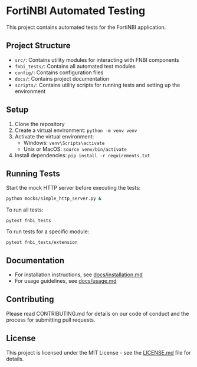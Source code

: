 # FortiNBI Automated Testing

This project contains automated tests for the FortiNBI application.

## Project Structure

- `src/`: Contains utility modules for interacting with FNBI components
- `fnbi_tests/`: Contains all automated test modules
- `config/`: Contains configuration files
- `docs/`: Contains project documentation
- `scripts/`: Contains utility scripts for running tests and setting up the environment

## Setup

1. Clone the repository
2. Create a virtual environment: `python -m venv venv`
3. Activate the virtual environment:
   - Windows: `venv\Scripts\activate`
   - Unix or MacOS: `source venv/bin/activate`
4. Install dependencies: `pip install -r requirements.txt`

## Running Tests

Start the mock HTTP server before executing the tests:

```bash
python mocks/simple_http_server.py &
```

To run all tests:

```
pytest fnbi_tests
```

To run tests for a specific module:

```
pytest fnbi_tests/extension
```

## Documentation

- For installation instructions, see [docs/installation.md](docs/installation.md)
- For usage guidelines, see [docs/usage.md](docs/usage.md)

## Contributing

Please read CONTRIBUTING.md for details on our code of conduct and the process for submitting pull requests.

## License

This project is licensed under the MIT License - see the [LICENSE.md](LICENSE.md) file for details.

